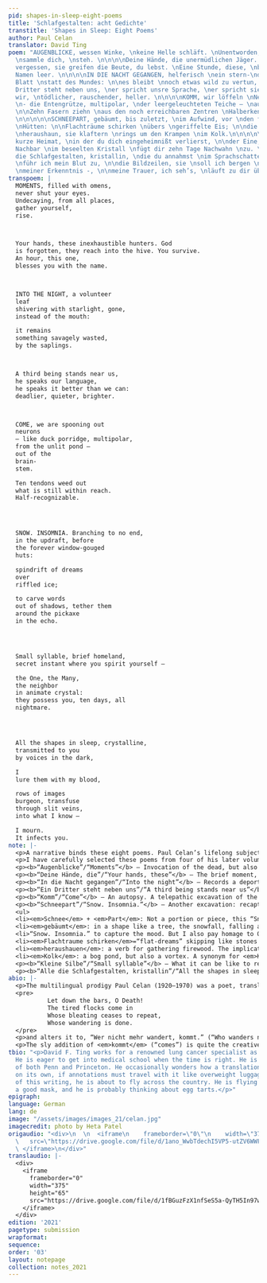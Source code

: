 ```yaml
---
pid: shapes-in-sleep-eight-poems
title: 'Schlafgestalten: acht Gedichte'
transtitle: 'Shapes in Sleep: Eight Poems'
author: Paul Celan
translator: David Ting
poem: "AUGENBLICKE, wessen Winke, \nkeine Helle schläft. \nUnentworden, allerorten,
  \nsammle dich, \nsteh. \n\n\n\nDeine Hände, die unermüdlichen Jäger. Gott \nist
  vergessen, sie greifen die Beute, du lebst. \nEine Stunde, diese, \nbläst dir den
  Namen leer. \n\n\n\nIN DIE NACHT GEGANGEN, helferisch \nein stern-\ndurchlässiges
  Blatt \nstatt des Mundes: \n\nes bleibt \nnoch etwas wild zu vertun, \nbäumlings.\n\n\n\nEin
  Dritter steht neben uns, \ner spricht unsre Sprache, \ner spricht sie besser als
  wir, \ntödlicher, rauschender, heller. \n\n\n\nKOMM, wir löffeln \nNervenzellen
  \n- die Entengrütze, multipolar, \nder leergeleuchteten Teiche — \naus den \nRauten-\ngruben.
  \n\nZehn Fasern ziehn \naus den noch erreichbaren Zentren \nHalberkennbares nach.
  \n\n\n\n\nSCHNEEPART, gebäumt, bis zuletzt, \nim Aufwind, vor \nden für immer entfensterten
  \nHütten: \n\nFlachträume schirken \nübers \ngeriffelte Eis; \n\ndie Wortschatten
  \nheraushaun, sie klaftern \nrings um den Krampen \nim Kolk.\n\n\n\n\nKleine Silbe,
  kurze Heimat, \nin der du dich eingeheimnißt verlierst, \n\nder Eine, Viele, \nder
  Nachbar \nim beseelten Kristall \nfügt dir zehn Tage Nachwahn \nzu. \n\n\n\n\nAlle
  die Schlafgestalten, kristallin, \ndie du annahmst \nim Sprachschatten, \n\nihnen
  \nführ ich mein Blut zu, \n\ndie Bildzeilen, sie \nsoll ich bergen \nin den Schlitzvenen
  \nmeiner Erkenntnis -, \n\nmeine Trauer, ich seh’s, \nläuft zu dir über.\n"
transpoem: |
  MOMENTS, filled with omens,
  never shut your eyes.
  Undecaying, from all places,
  gather yourself,
  rise.



  Your hands, these inexhaustible hunters. God
  is forgotten, they reach into the hive. You survive.
  An hour, this one,
  blesses you with the name.



  INTO THE NIGHT, a volunteer
  leaf
  shivering with starlight, gone,
  instead of the mouth:

  it remains
  something savagely wasted,
  by the saplings.



  A third being stands near us,
  he speaks our language,
  he speaks it better than we can:
  deadlier, quieter, brighter.



  COME, we are spooning out
  neurons
  — like duck porridge, multipolar,
  from the unlit pond —
  out of the
  brain-
  stem.

  Ten tendons weed out
  what is still within reach.
  Half-recognizable.




  SNOW. INSOMNIA. Branching to no end,
  in the updraft, before
  the forever window-gouged
  huts:

  spindrift of dreams
  over
  riffled ice;

  to carve words
  out of shadows, tether them
  around the pickaxe
  in the echo.




  Small syllable, brief homeland,
  secret instant where you spirit yourself —

  the One, the Many,
  the neighbor
  in animate crystal:
  they possess you, ten days, all
  nightmare.




  All the shapes in sleep, crystalline,
  transmitted to you
  by voices in the dark,

  I
  lure them with my blood,

  rows of images
  burgeon, transfuse
  through slit veins,
  into what I know —

  I mourn.
  It infects you.
note: |-
  <p>A narrative binds these eight poems. Paul Celan’s lifelong subject: the presence of evil. The transitions between these poems are as important as what each poem contains. In order: a dead thing resurrects itself; a set of hands remembers its owner; a loved one vanishes; a sinister stranger appears; a skull is opened; a worksite remains haunted; someone is possessed; the reader is acquainted with grief. Allow the other voices to emerge.</p>
  <p>I have carefully selected these poems from four of his later volumes (<em>Fadensonnen</em>, <em>Lichtzwang</em>, <em>Schneepart</em>, <em> Zeitgehöft</em>), and his uncollected work, which is rarely translated into English. His work is shot through with allusions, metaphors, distorted grammar, specialized vocabulary. His poems operate like Trojan horses. In English, I cautiously open the trapdoor.</p>
  <p><b>“Augenblicke”/“Moments”</b> — Invocation of the dead, but also of the self. The poem revolves around the word for “moments”: <em>Augen</em> +  <em>Blicke</em> (“eye” + “glances”). Celan puns on the image of an eye with <em>Winke</em> (plural), which is not a “wink” but “a sign, a hint.” <em>Augenblicke</em> to <em>Winke</em>: for English, I reimagine this as the decay from “moments” to the word “omen” hidden within. I retain the assonance of <em>schläft</em>/<em>steh</em> in “eyes”/“rise.” <em>Fadensonnen</em> (1968).</p>
  <p><b>“Deine Hände, die”/“Your hands, these”</b> — The brief moment, during the creative act, when one forgets that they are writing anything. Uncollected (1958).</p>
  <p><b>“In die Nacht gegangen”/“Into the night”</b> — Records a deportation, and the ingratitude of the new generation. Punning on “leaf” as a page, as a missing part of a family tree. The mouth left behind: Celan’s. But what is wasted? Celan’s voice, or the person missing? <em>Lichtzwang</em> (1970).</p>
  <p><b>“Ein Dritter steht neben uns”/“A third being stands near us”</b> — An uncanny presence. Is it welcome? Uncollected (circa 1957).</p>
  <p><b>“Komm”/“Come”</b> — An autopsy. A telepathic excavation of the last experiences of the dead. Ten fingers dredging fibrous neurons out of a skull. <em>Rauten-</em>/<em>grüben</em> is the rhomboid fossa, a specific structure deep in the brainstem. <em>Raute</em> also refers to a bitter herb called rue, or ruewort. During the Renaissance it was believed to improve eyesight when consumed. See <em>Paradise Lost</em> (11.413–428) where the Archangel Michael “purged with euphrasy and rue / The visual nerve” of Adam; this divine concoction opens Adam’s eyes to the depths of his Original Sin, thoroughly clarifying his vision, “even to the inmost seat of mental sight.” <em>Fadensonnen</em> (1968).</p>
  <p><b>“Schneepart”/“Snow. Insomnia.”</b> — Another excavation: recapturing a forgotten dream. Strain of locating the words for it, after awakening. <em>Schneepart</em> (1971).</p>
  <ul>
  <li><em>Schnee</em> + <em>Part</em>: Not a portion or piece, this “Snowpart,” but how one plays a part, a role — plays dead. <em>Schnee</em>, snow, white, resembles the whitest, purest crematorium ash.</li>
  <li><em>gebäumt</em>: in a shape like a tree, the snowfall, falling ash: a family tree. In front of huts with broken windows. Houses with damaged eyes. Again, the scene of a deportation.</li>
  <li>“Snow. Insomnia.” to capture the mood. But I also pay homage to Osip Mandelstam’s “Schlaflosigkeit. Homer.” after Celan’s own German translation of his favorite poet. Nadezhda Mandelstam, Osip’s widow, upon reading Celan’s translations, indicated in a postcard to Celan dated July 12, 1962, that Celan had not performed this literally but had movingly transposed her husband’s Russian. In that faith, I transform Celan back into Mandelstam.</li>
  <li><em>Flachtraume schirken</em>=“flat-dreams” skipping like stones over frozen water. My translation is a different moment. “Spindrift”: the trace of debris in the wind such skipping leaves behind.</li>
  <li><em>heraushauen</em>: a verb for gathering firewood. The implication: words can be set alight.</li>
  <li><em>Kolk</em>: a bog pond, but also a vortex. A synonym for <em>Kolk </em>(“bog pond”) is <em>Moorauge</em>: “moor” + “eye.” A complement to the shattered “eyes” of the huts. Abstracting all of these resonances, this version keeps a pronunciation: the long “o” sound found in both <em>Kolk</em> and <em>echo</em>. An “o”: a shape whose circle suggests an open mouth, as well as an open eye.</li></ul>
  <p><b>“Kleine Silbe”/“Small syllable”</b> — What it can be like to read Celan: intense reflection on a single word, as if it were a crystal. The neologism <em>Nachwahn</em> (“ensuing madness”) shares the prefix <em>Nach-</em> (“to,” “after”) with <em>Nachbar</em> (“neighbor”). I keep the alliteration. Close to <em>Nachwahn</em> is <em>Nachwahl</em>: a postponed election. Uncollected (1969).</p>
  <p><b>“Alle die Schlafgestalten, kristallin”/“All the shapes in sleep, crystalline”</b> — Psychic intervention, or revenge. A translingual rhyme between lure and <em>führ</em>, root verb for Hitler’s title, <em>der Führer</em> (“the Leader”). I readjust <em>bergen</em> (“to rescue”) to “burgeon” (“to flourish”), as a play on their deceptive similarities in spelling, pronunciation, and meaning. In light of Celan’s lifelong guilt, and his eventual suicide in the knowledge that he had survived while his parents were murdered in the Holocaust: a person rescued does not necessarily flourish. <em>Zeitgehöft</em> (1975).</p>
abio: |-
  <p>The multilingual prodigy Paul Celan (1920–1970) was a poet, translator, and teacher. His poems, intimately personal yet also intimidatingly specific,  memorialize the Shoah. Until the end of his life, he lived in Paris, working at the École Normale Supérieure as a lecturer in German — a position he nearly refused because he felt it beneath him. However, assigning students translation exercises was a source of pleasure for him. His own vast translation résumé included Giuseppe Ungaretti, Henri Michaux, Marianne Moore, Fernando Pessoa, and others. He considered his translations of Osip Mandelstam as important as his own poetry. Paul Celan often strayed from literalism, enhancing lines with insertions, omissions, and autobiographical touches. Reworking Emily Dickinson, Celan approaches the last line of her stanza,</p>
  <pre>
           Let down the bars, O Death!
           The tired flocks come in
           Whose bleating ceases to repeat,
           Whose wandering is done.
  </pre>
  <p>and alters it to, “Wer nicht mehr wandert, kommt.” (“Who wanders no more, comes.”)</p>
  <p>The sly addition of <em>kommt</em> (“comes”) is quite the creative betrayal. Here we behold the deadly playfulness of Celan’s imagination, and also, how he expects to be translated. I will not speak of his death. But let the reader imagine what this one word, <em>kommt</em>, could have meant in his life.</p>
tbio: "<p>David F. Ting works for a renowned lung cancer specialist as a medical scribe.
  He is eager to get into medical school when the time is right. He is a proud alum
  of both Penn and Princeton. He occasionally wonders how a translation can survive
  on its own, if annotations must travel with it like overweight luggage. At the time
  of this writing, he is about to fly across the country. He is flying alone, he has
  a good mask, and he is probably thinking about egg tarts.</p>"
epigraph: 
language: German
lang: de
image: "/assets/images/images_21/celan.jpg"
imagecredit: photo by Heta Patel
origaudio: "<div>\n  \n  <iframe\n    frameborder=\"0\"\n    width=\"375\"\n    height=\"65\"\n
  \   src=\"https://drive.google.com/file/d/1ano_WwbTdechI5VP5-utZV6WWF_Cq9in/preview\">\n
  \ </iframe>\n</div>"
translaudio: |-
  <div>
    <iframe
      frameborder="0"
      width="375"
      height="65"
      src="https://drive.google.com/file/d/1fBGuzFzX1nfSeS5a-QyTH5In97wcX7H6/preview">
    </iframe>
  </div>
edition: '2021'
pagetype: submission
wrapformat: 
sequence: 
order: '03'
layout: notepage
collection: notes_2021
---
```

